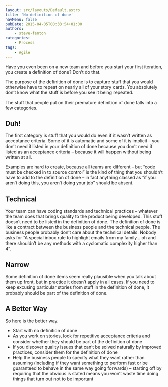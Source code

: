 ```yaml
---
layout: src/layouts/Default.astro
title: 'No definition of done'
navMenu: false
pubDate: 2015-04-05T00:33:54+01:00
authors:
    - steve-fenton
categories:
    - Process
tags:
    - Agile
---
```


Have you even been on a new team and before you start your first iteration, you create a definition of done? Don’t do that.

The purpose of the definition of done is to capture stuff that you would otherwise have to repeat on nearly all of your story cards. You absolutely don’t know what the stuff is before you see it being repeated.

The stuff that people put on their premature definition of done falls into a few categories.

## Duh!

The first category is stuff that you would do even if it wasn’t written as acceptance criteria. Some of it is automatic and some of it is implicit – you don’t need it listed in your definition of done because you don’t need it listed as an acceptance criteria – because it will happen without being written at all.

Examples are hard to create, because all teams are different – but “code must be checked in to source control” is the kind of thing that you shouldn’t have to add to the definition of done – in fact anything classed as “if you aren’t doing this, you aren’t doing your job” should be absent.

## Technical

Your team can have coding standards and technical practices – whatever the team does that brings quality to the product being developed. This stuff doesn’t need to be listed in the definition of done. The definition of done is like a contract between the business people and the technical people. The business people probably don’t care about the technical details. Nobody asks for “A special inbox rule to highlight emails from my family… oh and there shouldn’t be any methods with a cyclomatic complexity higher than 4”.

## Narrow

Some definition of done items seem really plausible when you talk about them up front, but in practice it doesn’t apply in all cases. If you need to keep excusing particular stories from stuff in the definition of done, it probably should be part of the definition of done.

## A Better Way

So here is the better way.

- Start with no definition of done
- As you work on stories, look for repetitive acceptance criteria and consider whether they should be part of the definition of done
- If you discover quality issues that can’t be solved naturally by improved practices, consider them for the definition of done
- Help the business people to specify what they want rather than assuming (including if they want something to perform fast or be guaranteed to behave in the same way going forwards) – starting off by requiring that the obvious is stated means you won’t waste time doing things that turn out not to be important